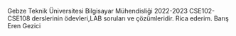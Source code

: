 Gebze Teknik Üniversitesi Bilgisayar Mühendisliği 2022-2023 CSE102-CSE108 derslerinin ödevleri,LAB soruları ve çözümleridir.
Rica ederim.
Barış Eren Gezici

